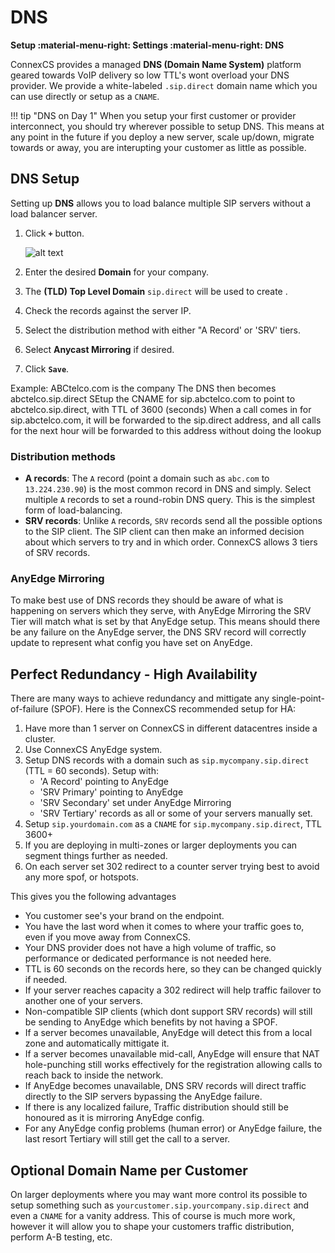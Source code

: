 # DNS
**Setup :material-menu-right: Settings :material-menu-right: DNS**

ConnexCS provides a managed **DNS (Domain Name System)** platform geared towards VoIP delivery so low TTL's wont overload your DNS provider. We provide a white-labeled `.sip.direct` domain name which you can use directly or setup as a `CNAME`. 

!!! tip "DNS on Day 1"
    When you setup your first customer or provider interconnect, you should try wherever possible to setup DNS. This means at any point in the future if you deploy a new server, scale up/down, migrate towards or away, you are interupting your customer as little as possible.

## DNS Setup
Setting up **DNS** allows you to load balance multiple SIP servers without a load balancer server.

1. Click **`+`** button.

    ![alt text][dns]

2. Enter the desired **Domain** for your company. 
3. The **(TLD) Top Level Domain** `sip.direct` will be used to create .
4. Check the records against the server IP.
5. Select the distribution method with either "A Record' or 'SRV' tiers. 
6. Select **Anycast Mirroring** if desired.
7. Click **`Save`**.

Example:
ABCtelco.com is the company
The DNS then becomes abctelco.sip.direct
SEtup the CNAME for sip.abctelco.com to point to abctelco.sip.direct, with TTL of 3600 (seconds)
When a call comes in for sip.abctelco.com, it will be forwarded to the sip.direct address, and all calls for the next hour will be forwarded to this address without doing the lookup

### Distribution methods

+ **A records**: The `A` record (point a domain such as `abc.com` to `13.224.230.90`) is the most common record in DNS and simply. Select multiple `A` records to set a round-robin DNS query. This is the simplest form of load-balancing.
+ **SRV records**: Unlike `A` records, `SRV` records send all the possible options to the SIP client. The SIP client can then make an informed decision about which servers to try and in which order. ConnexCS allows 3 tiers of SRV records.

### AnyEdge Mirroring
To make best use of DNS records they should be aware of what is happening on servers which they serve, with AnyEdge Mirroring the SRV Tier will match
what is set by that AnyEdge setup. This means should there be any failure on the AnyEdge server, the DNS SRV record will correctly update to represent
what config you have set on AnyEdge.

## Perfect Redundancy - High Availability
There are many ways to achieve redundancy and mittigate any single-point-of-failure (SPOF). Here is the ConnexCS recommended setup for HA:

1. Have more than 1 server on ConnexCS in different datacentres inside a cluster.
2. Use ConnexCS AnyEdge system.
3. Setup DNS records with a domain such as `sip.mycompany.sip.direct` (TTL = 60 seconds). Setup with:
    * 'A Record' pointing to AnyEdge
    * 'SRV Primary' pointing to AnyEdge
    * 'SRV Secondary' set under AnyEdge Mirroring
    * 'SRV Tertiary' records as all or some of your servers manually set.
4. Setup `sip.yourdomain.com` as a `CNAME` for `sip.mycompany.sip.direct`, TTL 3600+
5. If you are deploying in multi-zones or larger deployments you can segment things further as needed.
6. On each server set 302 redirect to a counter server trying best to avoid any more spof, or hotspots.

This gives you the following advantages

* You customer see's your brand on the endpoint.
* You have the last word when it comes to where your traffic goes to, even if you move away from ConnexCS.
* Your DNS provider does not have a high volume of traffic, so performance or dedicated performance is not needed here.
* TTL is 60 seconds on the records here, so they can be changed quickly if needed.
* If your server reaches capacity a 302 redirect will help traffic failover to another one of your servers.
* Non-compatible SIP clients (which dont support SRV records) will still be sending to AnyEdge which benefits by not having a SPOF.
* If a server becomes unavailable, AnyEdge will detect this from a local zone and automatically mittigate it.
* If a server becomes unavailable mid-call, AnyEdge will ensure that NAT hole-punching still works effectively for the registration allowing calls to reach back to inside the network.
* If AnyEdge becomes unavailable, DNS SRV records will direct traffic directly to the SIP servers bypassing the AnyEdge failure.
* If there is any localized failure, Traffic distribution should still be honoured as it is mirroring AnyEdge config.
* For any AnyEdge config problems (human error) or AnyEdge failure, the last resort Tertiary will still get the call to a server.

## Optional Domain Name per Customer
On larger deployments where you may want more control its possible to setup something such as `yourcustomer.sip.yourcompany.sip.direct` and even a `CNAME` for a vanity address.
This of course is much more work, however it will allow you to shape your customers traffic distribution, perform A-B testing, etc.

[dns]: /setup/img/dns.png "DNS load-balance"


